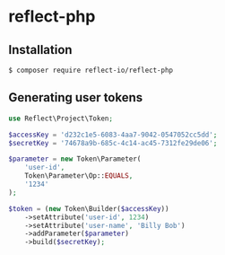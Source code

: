 # reflect-php

## Installation

```console
$ composer require reflect-io/reflect-php
```

## Generating user tokens

```php
use Reflect\Project\Token;

$accessKey = 'd232c1e5-6083-4aa7-9042-0547052cc5dd';
$secretKey = '74678a9b-685c-4c14-ac45-7312fe29de06';

$parameter = new Token\Parameter(
    'user-id',
    Token\Parameter\Op::EQUALS,
    '1234'
);

$token = (new Token\Builder($accessKey))
    ->setAttribute('user-id', 1234)
    ->setAttribute('user-name', 'Billy Bob')
    ->addParameter($parameter)
    ->build($secretKey);
```
